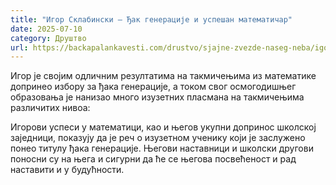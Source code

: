```yaml
---
title: "Игор Склабински – Ђак генерације и успешан математичар"
date: 2025-07-10
category: Друштво
url: https://backapalankavesti.com/drustvo/sjajne-zvezde-naseg-neba/igor-sklabinski-djak-generacije-i-uspesan-matematicar/
---
```


Игор је својим одличним резултатима на такмичењима из математике допринео избору за ђака генерације, а током свог осмогодишњег образовања је нанизао много изузетних пласмана на такмичењима различитих нивоа:

Игорови успеси у математици, као и његов укупни допринос школској заједници, показују да је реч о изузетном ученику који је заслужено понео титулу ђака генерације. Његови наставници и школски другови поносни су на њега и сигурни да ће се његова посвећеност и рад наставити и у будућности.
